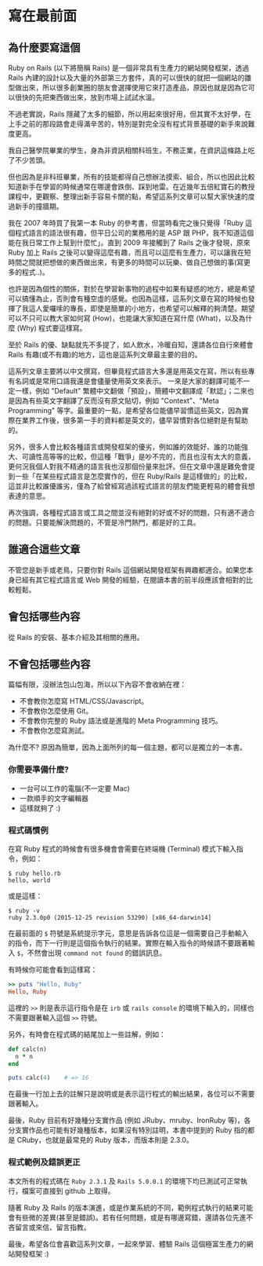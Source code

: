# 寫在最前面

## 為什麼要寫這個

Ruby on Rails (以下將簡稱 Rails) 是一個非常具有生產力的網站開發框架，透過 Rails 內建的設計以及大量的外部第三方套件，真的可以很快的就把一個網站的雛型做出來，所以很多創業圈的朋友會選擇使用它來打造產品，原因也就是因為它可以很快的先把東西做出來，放到市場上試試水溫。

不過老實說，Rails 隱藏了太多的細節，所以用起來很好用，但其實不太好學，在上手之前的那段路會走得滿辛苦的，特別是對完全沒有程式背景基礎的新手來說難度更高。

我自己醫學院畢業的學生，身為非資訊相關科班生，不務正業，在資訊這條路上吃了不少苦頭。

但也因為是非科班畢業，所有的技能都得自己想辦法摸索、組合，所以也因此比較知道新手在學習的時候通常在哪邊會跌倒、踩到地雷。在近幾年五倍紅寶石的教授課程中，更觀察、整理出新手容易卡關的點，希望這系列文章可以幫大家快速的度過新手的撞牆期。

我在 2007 年時買了我第一本 Ruby 的參考書，但當時看完之後只覺得「Ruby 這個程式語言的語法很有趣，但平日公司的業務用的是 ASP 跟 PHP，我不知道這個能在我日常工作上幫到什麼忙」。直到 2009 年接觸到了 Rails 之後才發現，原來 Ruby 加上 Rails 之後可以變得這麼有趣，而且可以這麼有生產力，可以讓我在短時間之間就把想做的東西做出來，有更多的時間可以玩樂、做自己想做的事(寫更多的程式..)。

也許是因為個性的關係，對於在學習新事物的過程中如果有疑惑的地方，總是希望可以搞懂為止，否則會有種空虛的感覺。也因為這樣，這系列文章在寫的時候也發揮了我這人愛囉嗦的專長，即使是簡單的小地方，也希望可以解釋的夠清楚。期望可以不只可以教大家如何寫 (How)，也能讓大家知道在寫什麼 (What)，以及為什麼 (Why) 程式要這樣寫。

至於 Rails 的優、缺點就先不多提了，如人飲水，冷暖自知，還請各位自行來體會 Rails 有趣(或不有趣)的地方，這也是這系列文章最主要的目的。

這系列文章主要將以中文撰寫，但畢竟程式語言大多還是用英文在寫，所以有些專有名詞或是常用口語我還是會儘量使用英文來表示。 一來是大家的翻譯可能不一定一樣，例如 "Default" 繁體中文翻做「預設」，簡體中文翻譯成「默認」；二來也是因為有些英文字翻譯了反而沒有原文貼切，例如 "Context"、"Meta Programming" 等字。最重要的一點，是希望各位能儘早習慣這些英文，因為實際在業界工作後，很多第一手的資料都是英文的，儘早習慣對各位絕對是有幫助的。

另外，很多人會比較各種語言或開發框架的優劣，例如誰的效能好、誰的功能強大、可讀性高等等的比較，但這種「戰爭」是吵不完的，而且也沒有太大的意義，更何況我個人對我不精通的語言我也沒那個份量來批評。但在文章中還是難免會提到一些「在某些程式語言是怎麼實作的，但在 Ruby/Rails 是這樣做的」的比較，這並非比較誰優誰劣，僅為了給曾經寫過該程式語言的朋友們能更輕易的體會我想表達的意思。

再次強調，各種程式語言或工具之間並沒有絕對的好或不好的問題，只有適不適合的問題。只要能解決問題的，不管是冷門熱門，都是好的工具。

## 誰適合這些文章

不管您是新手或老鳥，只要你對 Rails 這個網站開發框架有興趣都適合。如果您本身已經有其它程式語言或 Web 開發的經驗，在閱讀本書的前半段應該會相對的比較輕鬆。

## 會包括哪些內容

從 Rails 的安裝、基本介紹及其相關的應用。

## 不會包括哪些內容

篇幅有限，沒辦法包山包海，所以以下內容不會收納在裡：

* 不會教你怎麼寫 HTML/CSS/Javascript。
* 不會教你怎麼使用 Git。
* 不會教你完整的 Ruby 語法或是進階的 Meta Programming 技巧。
* 不會教你怎麼寫測試。

為什麼不? 原因為簡單，因為上面所列的每一個主題，都可以是獨立的一本書。

### 你需要準備什麼?

* 一台可以工作的電腦(不一定要 Mac)
* 一款順手的文字編輯器
* 這樣就夠了 :)

### 程式碼慣例

在寫 Ruby 程式的時候會有很多機會會需要在終端機 (Terminal) 模式下輸入指令，例如：


    $ ruby hello.rb
    hello, world

或是這樣：


    $ ruby -v
    ruby 2.3.0p0 (2015-12-25 revision 53290) [x86_64-darwin14]


在最前面的 `$` 符號是系統提示字元，意思是告訴各位這是一個需要自己手動輸入的指令，而下一行則是這個指令執行的結果。實際在輸入指令的時候請不要跟著輸入 `$`，不然會出現 `command not found` 的錯誤訊息。

有時候你可能會看到這樣寫：

```ruby
>> puts "Hello, Ruby"
Hello, Ruby
```

這裡的 `>>` 則是表示這行指令是在 `irb` 或 `rails console` 的環境下輸入的，同樣也不需要跟著輸入這個 `>>` 符號。

另外，有時會在程式碼的結尾加上一些註解，例如：

```ruby
def calc(n)
  n * n
end

puts calc(4)    # => 16
```

在最後一行加上去的註解只是說明或是表示這行程式的輸出結果，各位可以不需要跟著輸入。

最後，Ruby 目前有好幾種分支實作品 (例如 JRuby、mruby、IronRuby 等)，各分支實作品也可能有好幾種版本，如果沒有特別註明，本書中提到的 Ruby 指的都是 CRuby，也就是最常見的 Ruby 版本，而版本則是 2.3.0。

### 程式範例及錯誤更正

本文所有的程式碼在 `Ruby 2.3.1` 及 `Rails 5.0.0.1` 的環境下均已測試可正常執行，檔案可直接到 github 上取得。

隨著 Ruby 及 Rails 的版本演進，或是作業系統的不同，範例程式執行的結果可能會有些微的差異(甚至是錯誤)。若有任何問題，或是有哪邊寫錯，還請各位先進不吝留言或來信、留言指教。

最後，希望各位會喜歡這系列文章，一起來學習、體驗 Rails 這個極富生產力的網站開發框架 :)

